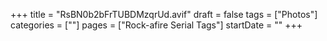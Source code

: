 +++
title = "RsBN0b2bFrTUBDMzqrUd.avif"
draft = false
tags = ["Photos"]
categories = [""]
pages = ["Rock-afire Serial Tags"]
startDate = ""
+++
